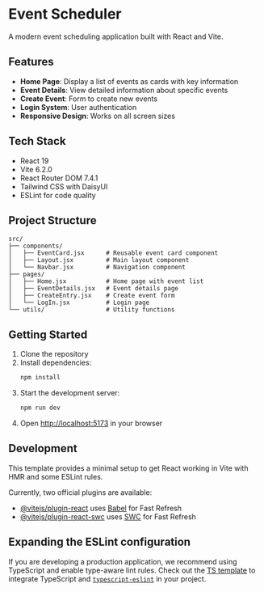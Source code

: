 # Event Scheduler

A modern event scheduling application built with React and Vite.

## Features

- **Home Page**: Display a list of events as cards with key information
- **Event Details**: View detailed information about specific events
- **Create Event**: Form to create new events
- **Login System**: User authentication
- **Responsive Design**: Works on all screen sizes

## Tech Stack

- React 19
- Vite 6.2.0
- React Router DOM 7.4.1
- Tailwind CSS with DaisyUI
- ESLint for code quality

## Project Structure

```
src/
├── components/
│   ├── EventCard.jsx      # Reusable event card component
│   ├── Layout.jsx         # Main layout component
│   └── Navbar.jsx         # Navigation component
├── pages/
│   ├── Home.jsx           # Home page with event list
│   ├── EventDetails.jsx   # Event details page
│   ├── CreateEntry.jsx    # Create event form
│   └── LogIn.jsx          # Login page
└── utils/                 # Utility functions
```

## Getting Started

1. Clone the repository
2. Install dependencies:
   ```bash
   npm install
   ```
3. Start the development server:
   ```bash
   npm run dev
   ```
4. Open [http://localhost:5173](http://localhost:5173) in your browser

## Development

This template provides a minimal setup to get React working in Vite with HMR and some ESLint rules.

Currently, two official plugins are available:

- [@vitejs/plugin-react](https://github.com/vitejs/vite-plugin-react/blob/main/packages/plugin-react/README.md) uses [Babel](https://babeljs.io/) for Fast Refresh
- [@vitejs/plugin-react-swc](https://github.com/vitejs/vite-plugin-react-swc) uses [SWC](https://swc.rs/) for Fast Refresh

## Expanding the ESLint configuration

If you are developing a production application, we recommend using TypeScript and enable type-aware lint rules. Check out the [TS template](https://github.com/vitejs/vite/tree/main/packages/create-vite/template-react-ts) to integrate TypeScript and [`typescript-eslint`](https://typescript-eslint.io) in your project.
